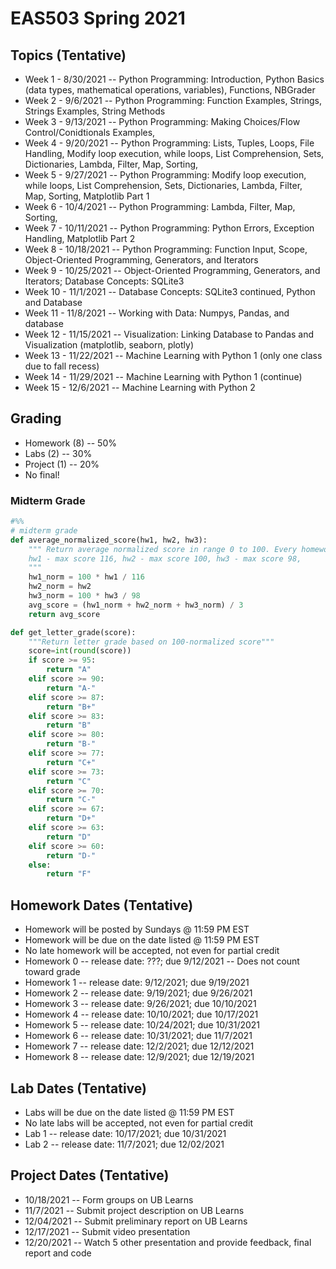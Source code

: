 # EAS503 Spring 2021

## Topics (Tentative)
- Week 1  - 8/30/2021 -- Python Programming: Introduction, Python Basics (data types, mathematical operations, variables), Functions, NBGrader 
- Week 2  - 9/6/2021 -- Python Programming: Function Examples, Strings, Strings Examples, String Methods
- Week 3  - 9/13/2021 -- Python Programming: Making Choices/Flow Control/Conidtionals Examples, 
- Week 4  - 9/20/2021 -- Python Programming: Lists, Tuples, Loops, File Handling, Modify loop execution, while loops, List Comprehension, Sets, Dictionaries, Lambda, Filter, Map, Sorting, 
- Week 5  - 9/27/2021 -- Python Programming: Modify loop execution, while loops, List Comprehension, Sets, Dictionaries, Lambda, Filter, Map, Sorting, Matplotlib Part 1
- Week 6  - 10/4/2021 -- Python Programming: Lambda, Filter, Map, Sorting,
- Week 7  - 10/11/2021 -- Python Programming: Python Errors, Exception Handling, Matplotlib Part 2
- Week 8  - 10/18/2021 -- Python Programming: Function Input, Scope, Object-Oriented Programming, Generators, and Iterators
- Week 9  - 10/25/2021 -- Object-Oriented Programming, Generators, and Iterators; Database Concepts: SQLite3
- Week 10  - 11/1/2021 -- Database Concepts: SQLite3 continued, Python and Database
- Week 11 - 11/8/2021  -- Working with Data: Numpys, Pandas, and database
- Week 12 - 11/15/2021 -- Visualization: Linking Database to Pandas and Visualization (matplotlib, seaborn, plotly)
- Week 13 - 11/22/2021 -- Machine Learning with Python 1 (only one class due to fall recess)
- Week 14 - 11/29/2021 -- Machine Learning with Python 1 (continue)
- Week 15 - 12/6/2021 --  Machine Learning with Python 2

## Grading
- Homework (8) -- 50%
- Labs (2) -- 30%
- Project (1) -- 20%
- No final!

### Midterm Grade

```python
#%%
# midterm grade
def average_normalized_score(hw1, hw2, hw3):
    """ Return average normalized score in range 0 to 100. Every homework is normalized to 100.
    hw1 - max score 116, hw2 - max score 100, hw3 - max score 98,
    """
    hw1_norm = 100 * hw1 / 116
    hw2_norm = hw2
    hw3_norm = 100 * hw3 / 98
    avg_score = (hw1_norm + hw2_norm + hw3_norm) / 3
    return avg_score

def get_letter_grade(score):
    """Return letter grade based on 100-normalized score"""
    score=int(round(score))
    if score >= 95:
        return "A"
    elif score >= 90:
        return "A-"
    elif score >= 87:
        return "B+"
    elif score >= 83:
        return "B"
    elif score >= 80:
        return "B-"
    elif score >= 77:
        return "C+"
    elif score >= 73:
        return "C"
    elif score >= 70:
        return "C-"
    elif score >= 67:
        return "D+"
    elif score >= 63:
        return "D"
    elif score >= 60:
        return "D-"
    else:
        return "F"
```

## Homework Dates (Tentative)
- Homework will be posted by Sundays @ 11:59 PM EST 
- Homework will be due on the date listed @ 11:59 PM EST
- No late homework will be accepted, not even for partial credit
- Homework 0  -- release date: ???; due 9/12/2021 -- Does not count toward grade
- Homework 1  -- release date: 9/12/2021; due 9/19/2021
- Homework 2  -- release date: 9/19/2021; due 9/26/2021
- Homework 3  -- release date: 9/26/2021; due 10/10/2021
- Homework 4  -- release date: 10/10/2021; due 10/17/2021
- Homework 5  -- release date: 10/24/2021; due 10/31/2021 
- Homework 6  -- release date: 10/31/2021; due 11/7/2021
- Homework 7 -- release date: 12/2/2021; due 12/12/2021
- Homework 8 -- release date: 12/9/2021; due 12/19/2021


## Lab Dates (Tentative)
- Labs will be due on the date listed @ 11:59 PM EST
- No late labs will be accepted, not even for partial credit
- Lab 1 -- release date: 10/17/2021; due 10/31/2021
- Lab 2 -- release date: 11/7/2021; due 12/02/2021

## Project Dates (Tentative)
- 10/18/2021 -- Form groups on UB Learns
- 11/7/2021 -- Submit project description on UB Learns
- 12/04/2021 -- Submit preliminary report on UB Learns
- 12/17/2021 -- Submit video presentation
- 12/20/2021 -- Watch 5 other presentation and provide feedback, final report and code

